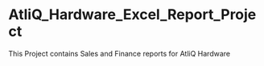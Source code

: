 # AtliQ_Hardware_Excel_Report_Project
This Project contains Sales and Finance reports for AtliQ Hardware
